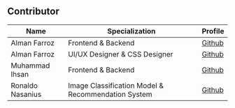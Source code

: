 ## Contributor

| Name                           | Specialization                                      | Profile                                 |
| ------------------------------ | --------------------------------------------------- | --------------------------------------- |
| Alman Farroz                   | Frontend & Backend                                  | [Github](https://github.com/almanfarroz)|
| Alman Farroz                   | UI/UX Designer & CSS Designer                       | [Github](https://github.com/heolazz)    |
| Muhammad Ihsan                 | Frontend & Backend                                  | [Github](https://github.com/puupaax)    |
| Ronaldo Nasanius               | Image Classification Model & Recommendation System  | [Github](https://github.com/rondodol)   |
